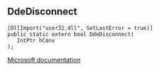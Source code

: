 ## DdeDisconnect

```
[DllImport("user32.dll", SetLastError = true)]
public static extern bool DdeDisconnect(
   IntPtr hConv
);
```

[Microsoft documentation](TODO)
